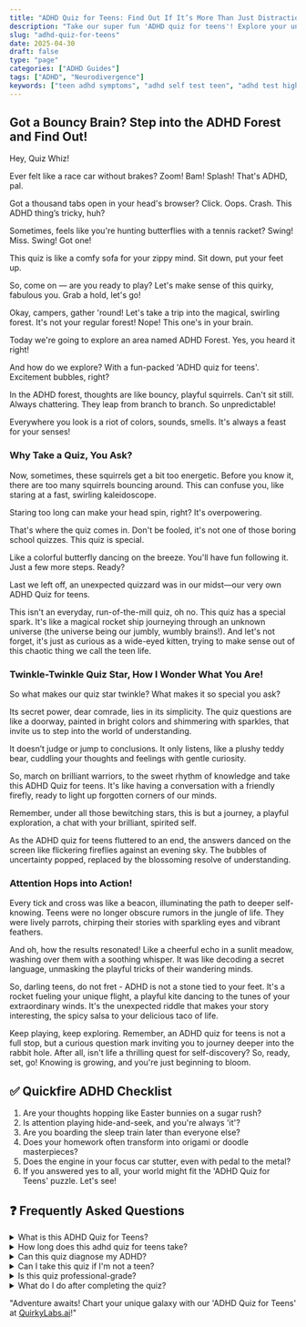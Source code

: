 ```yaml
---
title: "ADHD Quiz for Teens: Find Out If It’s More Than Just Distraction"
description: "Take our super fun 'ADHD quiz for teens'! Explore your unique brain, chase curiosity, and make ADHD your superpower!"
slug: "adhd-quiz-for-teens"
date: 2025-04-30
draft: false
type: "page"
categories: ["ADHD Guides"]
tags: ["ADHD", "Neurodivergence"]
keywords: ["teen adhd symptoms", "adhd self test teen", "adhd test high school"]
---
```


## Got a Bouncy Brain? Step into the ADHD Forest and Find Out!

Hey, Quiz Whiz! 

Ever felt like a race car without brakes? Zoom! Bam! Splash! That's ADHD, pal.

Got a thousand tabs open in your head's browser? Click. Oops. Crash. This ADHD thing’s tricky, huh?

Sometimes, feels like you're hunting butterflies with a tennis racket? Swing! Miss. Swing! Got one!

This quiz is like a comfy sofa for your zippy mind. Sit down, put your feet up.

So, come on — are you ready to play? Let's make sense of this quirky, fabulous you. Grab a hold, let's go!

Okay, campers, gather 'round! Let's take a trip into the magical, swirling forest. It's not your regular forest! Nope! This one's in your brain.

Today we're going to explore an area named ADHD Forest. Yes, you heard it right! 

And how do we explore? With a fun-packed 'ADHD quiz for teens'. Excitement bubbles, right?

In the ADHD forest, thoughts are like bouncy, playful squirrels. Can't sit still. Always chattering. They leap from branch to branch. So unpredictable! 

Everywhere you look is a riot of colors, sounds, smells. It's always a feast for your senses!

### Why Take a Quiz, You Ask?

Now, sometimes, these squirrels get a bit too energetic. Before you know it, there are too many squirrels bouncing around. This can confuse you, like staring at a fast, swirling kaleidoscope. 

Staring too long can make your head spin, right? It's overpowering. 

That's where the quiz comes in. Don't be fooled, it's not one of those boring school quizzes. This quiz is special. 

Like a colorful butterfly dancing on the breeze. You'll have fun following it. Just a few more steps. Ready?

Last we left off, an unexpected quizzard was in our midst—our very own ADHD Quiz for teens.

This isn't an everyday, run-of-the-mill quiz, oh no. This quiz has a special spark. It's like a magical rocket ship journeying through an unknown universe (the universe being our jumbly, wumbly brains!). And let's not forget, it's just as curious as a wide-eyed kitten, trying to make sense out of this chaotic thing we call the teen life.

### Twinkle-Twinkle Quiz Star, How I Wonder What You Are!

So what makes our quiz star twinkle? What makes it so special you ask?

Its secret power, dear comrade, lies in its simplicity. The quiz questions are like a doorway, painted in bright colors and shimmering with sparkles, that invite us to step into the world of understanding. 

It doesn’t judge or jump to conclusions. It only listens, like a plushy teddy bear, cuddling your thoughts and feelings with gentle curiosity.

So, march on brilliant warriors, to the sweet rhythm of knowledge and take this ADHD Quiz for teens. It's like having a conversation with a friendly firefly, ready to light up forgotten corners of our minds.

Remember, under all those bewitching stars, this is but a journey, a playful exploration, a chat with your brilliant, spirited self.

As the ADHD quiz for teens fluttered to an end, the answers danced on the screen like flickering fireflies against an evening sky. The bubbles of uncertainty popped, replaced by the blossoming resolve of understanding.

### Attention Hops into Action!

Every tick and cross was like a beacon, illuminating the path to deeper self-knowing. Teens were no longer obscure rumors in the jungle of life. They were lively parrots, chirping their stories with sparkling eyes and vibrant feathers.

And oh, how the results resonated! Like a cheerful echo in a sunlit meadow, washing over them with a soothing whisper. It was like decoding a secret language, unmasking the playful tricks of their wandering minds. 

So, darling teens, do not fret - ADHD is not a stone tied to your feet. It's a rocket fueling your unique flight, a playful kite dancing to the tunes of your extraordinary winds. It's the unexpected riddle that makes your story interesting, the spicy salsa to your delicious taco of life.

Keep playing, keep exploring. Remember, an ADHD quiz for teens is not a full stop, but a curious question mark inviting you to journey deeper into the rabbit hole. After all, isn't life a thrilling quest for self-discovery? So, ready, set, go! Knowing is growing, and you're just beginning to bloom.

## ✅ Quickfire ADHD Checklist

1. Are your thoughts hopping like Easter bunnies on a sugar rush?  
2. Is attention playing hide-and-seek, and you're always 'it'?  
3. Are you boarding the sleep train later than everyone else?  
4. Does your homework often transform into origami or doodle masterpieces?  
5. Does the engine in your focus car stutter, even with pedal to the metal? 
6. If you answered yes to all, your world might fit the 'ADHD Quiz for Teens' puzzle. Let's see!

## ❓ Frequently Asked Questions

<details><summary>What is this ADHD Quiz for Teens?</summary>
Oh, it's a fun little detective tool! Helps find small clues if you might have this bouncy thing called ADHD. Like playing 'spot the difference' but with your feelings!</details>

<details><summary>How long does this adhd quiz for teens take?</summary>
Got a spare 10 minutes? Go, take the quiz! Like a mini adventure into the land of your mind. Just remember, it's not a race, so you can explore at your own pace. </details>

<details><summary>Can this quiz diagnose my ADHD?</summary>
Eh-eh, it's a quiz, not a doc! It can show signs but can't confirm ADHD. A doctor is like a puzzle master. Only they can find all the missing pieces for a diagnosis! </details>

<details><summary>Can I take this quiz if I'm not a teen?</summary>
Of course, silly! Life's too short for age limits. Just note that this adhd quiz for teens is, well, teens-focused. Adult ADHD may feel a bit different. </details>

<details><summary>Is this quiz professional-grade?</summary>
It's solid, but not magic⸺it's based on professional-grade ADHD scales. Think of it as a marshmallow-roasting stick, not the fire itself!</details>

<details><summary>What do I do after completing the quiz?</summary>
After the quiz, show your results to your doc. It's like a tiny treasure map about you. They can then guide you on your journey with expert advice.</details>


"Adventure awaits! Chart your unique galaxy with our 'ADHD Quiz for Teens' at [QuirkyLabs.ai](https://quirkylabs.ai)!"